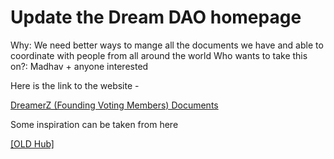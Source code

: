 # Update the Dream DAO homepage

Why: We need better ways to mange all the documents we have and able to coordinate with people from all around the world
Who wants to take this on?: Madhav + anyone interested

Here is the link to the website - 

[DreamerZ (Founding Voting Members) Documents](http://docs.dreamdao.xyz/)

Some inspiration can be taken from here 

[[OLD Hub] ](https://www.notion.so/OLD-Hub-22431fe7c9794d99986a028c23ce56b5?pvs=21)